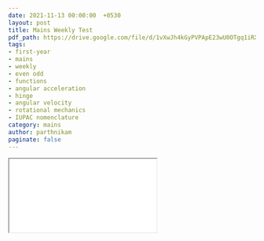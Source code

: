 ```yaml
---
date: 2021-11-13 00:00:00  +0530
layout: post
title: Mains Weekly Test
pdf_path: https://drive.google.com/file/d/1vXwJh4kGyPVPApE23wU0OTgq1iRXarkS/preview?usp=drive_link
tags: 
- first-year
- mains
- weekly
- even odd
- functions
- angular acceleration
- hinge
- angular velocity
- rotational mechanics
- IUPAC nomenclature
category: mains
author: parthnikam
paginate: false
---
```


<iframe class="embed-pdf" src="{{ page.pdf_path }}#toolbar=0" seamless="seamless" scrolling="no" style="overflow:hidden"></iframe>
